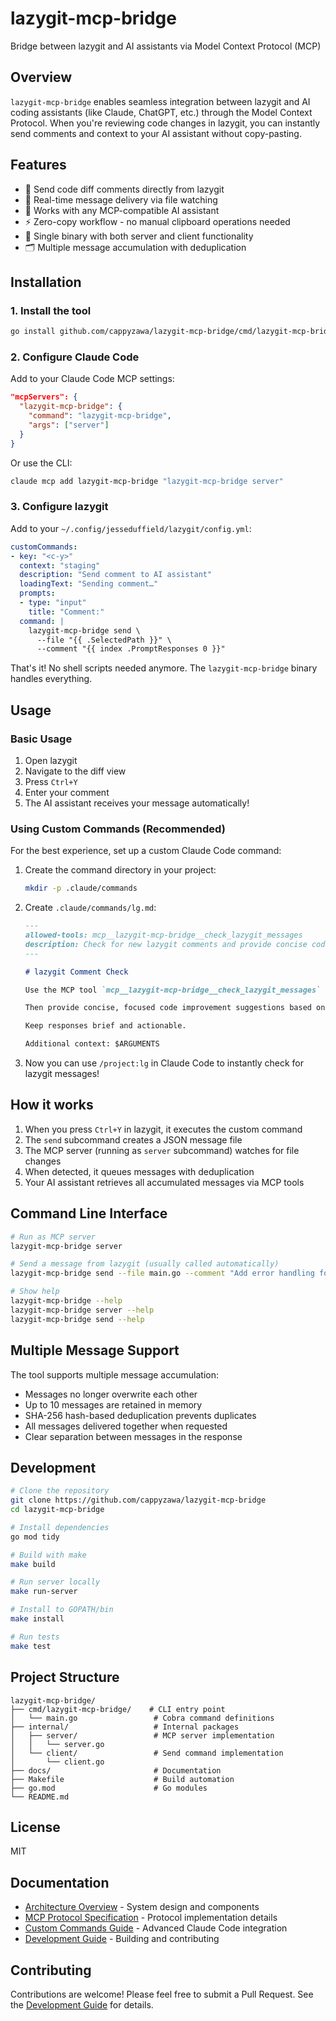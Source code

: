 # lazygit-mcp-bridge

Bridge between lazygit and AI assistants via Model Context Protocol (MCP)

## Overview

`lazygit-mcp-bridge` enables seamless integration between lazygit and AI coding assistants (like Claude, ChatGPT, etc.) through the Model Context Protocol. When you're reviewing code changes in lazygit, you can instantly send comments and context to your AI assistant without copy-pasting.

## Features

- 📝 Send code diff comments directly from lazygit
- 🚀 Real-time message delivery via file watching
- 🤖 Works with any MCP-compatible AI assistant
- ⚡ Zero-copy workflow - no manual clipboard operations needed
- 🔧 Single binary with both server and client functionality
- 🗂️ Multiple message accumulation with deduplication

## Installation

### 1. Install the tool

```bash
go install github.com/cappyzawa/lazygit-mcp-bridge/cmd/lazygit-mcp-bridge@latest
```

### 2. Configure Claude Code

Add to your Claude Code MCP settings:
```json
"mcpServers": {
  "lazygit-mcp-bridge": {
    "command": "lazygit-mcp-bridge",
    "args": ["server"]
  }
}
```

Or use the CLI:
```bash
claude mcp add lazygit-mcp-bridge "lazygit-mcp-bridge server"
```

### 3. Configure lazygit

Add to your `~/.config/jesseduffield/lazygit/config.yml`:

```yaml
customCommands:
- key: "<c-y>"
  context: "staging"
  description: "Send comment to AI assistant"
  loadingText: "Sending comment…"
  prompts:
  - type: "input"
    title: "Comment:"
  command: |
    lazygit-mcp-bridge send \
      --file "{{ .SelectedPath }}" \
      --comment "{{ index .PromptResponses 0 }}"
```

That's it! No shell scripts needed anymore. The `lazygit-mcp-bridge` binary handles everything.

## Usage

### Basic Usage

1. Open lazygit
2. Navigate to the diff view
3. Press `Ctrl+Y`
4. Enter your comment
5. The AI assistant receives your message automatically!

### Using Custom Commands (Recommended)

For the best experience, set up a custom Claude Code command:

1. Create the command directory in your project:
   ```bash
   mkdir -p .claude/commands
   ```

2. Create `.claude/commands/lg.md`:
   ```markdown
   ---
   allowed-tools: mcp__lazygit-mcp-bridge__check_lazygit_messages
   description: Check for new lazygit comments and provide concise code improvement suggestions
   ---

   # lazygit Comment Check

   Use the MCP tool `mcp__lazygit-mcp-bridge__check_lazygit_messages` to retrieve the latest comment from lazygit.

   Then provide concise, focused code improvement suggestions based on the received message.

   Keep responses brief and actionable.

   Additional context: $ARGUMENTS
   ```

3. Now you can use `/project:lg` in Claude Code to instantly check for lazygit messages!

## How it works

1. When you press `Ctrl+Y` in lazygit, it executes the custom command
2. The `send` subcommand creates a JSON message file
3. The MCP server (running as `server` subcommand) watches for file changes
4. When detected, it queues messages with deduplication
5. Your AI assistant retrieves all accumulated messages via MCP tools

## Command Line Interface

```bash
# Run as MCP server
lazygit-mcp-bridge server

# Send a message from lazygit (usually called automatically)
lazygit-mcp-bridge send --file main.go --comment "Add error handling for line 42"

# Show help
lazygit-mcp-bridge --help
lazygit-mcp-bridge server --help
lazygit-mcp-bridge send --help
```

## Multiple Message Support

The tool supports multiple message accumulation:

- Messages no longer overwrite each other
- Up to 10 messages are retained in memory
- SHA-256 hash-based deduplication prevents duplicates
- All messages delivered together when requested
- Clear separation between messages in the response

## Development

```bash
# Clone the repository
git clone https://github.com/cappyzawa/lazygit-mcp-bridge
cd lazygit-mcp-bridge

# Install dependencies
go mod tidy

# Build with make
make build

# Run server locally
make run-server

# Install to GOPATH/bin
make install

# Run tests
make test
```

## Project Structure

```
lazygit-mcp-bridge/
├── cmd/lazygit-mcp-bridge/    # CLI entry point
│   └── main.go                 # Cobra command definitions
├── internal/                   # Internal packages
│   ├── server/                 # MCP server implementation
│   │   └── server.go
│   └── client/                 # Send command implementation
│       └── client.go
├── docs/                       # Documentation
├── Makefile                    # Build automation
├── go.mod                      # Go modules
└── README.md
```

## License

MIT

## Documentation

- [Architecture Overview](docs/architecture.md) - System design and components
- [MCP Protocol Specification](docs/mcp-protocol.md) - Protocol implementation details
- [Custom Commands Guide](docs/custom-commands.md) - Advanced Claude Code integration
- [Development Guide](docs/development.md) - Building and contributing

## Contributing

Contributions are welcome! Please feel free to submit a Pull Request. See the [Development Guide](docs/development.md) for details.